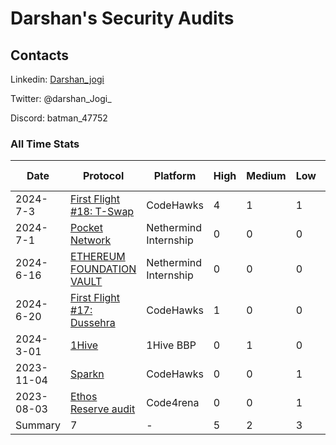 # Darshan's Security Audits

## Contacts

Linkedin: [Darshan_jogi](https://www.linkedin.com/in/darshan-jogi-9450431b6/)

Twitter: @darshan_Jogi_

Discord: batman_47752



### All Time Stats


| Date       | Protocol | Platform | High | Medium | Low  | Best Practice |
|------------|----------|----------|------|--------|-----|---------------|
| 2024-7-3 | [First Flight #18: T-Swap]() | CodeHawks| 4    | 1     | 1  |  0 |
| 2024-7-1 | [Pocket Network](https://github.com/NethermindEth/PublicAuditReports/blob/main/NM0245-FINAL_POCKET_NETWORK.pdf) | Nethermind Internship|  0   | 0     | 0  | 1|
| 2024-6-16 | [ETHEREUM FOUNDATION VAULT](https://github.com/NethermindEth/PublicAuditReports/blob/main/NM0234-FINAL_ETHEREUM_FOUNDATION_HOLESKY_FUNDS_VAULT.pdf) | Nethermind Internship|  0   | 0     | 0  | 2 |
| 2024-6-20 | [First Flight #17: Dussehra](https://codehawks.cyfrin.io/c/2024-06-Dussehra/s/352) | CodeHawks| 1    | 0     | 0  |  0 |
| 2024-3-01 | [1Hive](https://docs.google.com/document/d/19oV0eIje_Iyg73sdfmaWp6hDrN7-j5W8FOGOgNRX7WQ/edit?usp=sharing) | 1Hive BBP| 0    | 1    | 0   | 0|
| 2023-11-04 | [Sparkn](https://www.codehawks.com/finding/clmkdx5x9000nw9f3mvp1yxan) | CodeHawks| 0    | 0     | 1  | 0|
| 2023-08-03 | [Ethos Reserve audit](https://code4rena.com/@Darshan) | Code4rena| 0    | 0      | 1 | 0 |
| Summary |7 |- |5 |2 |3 |3 | 
